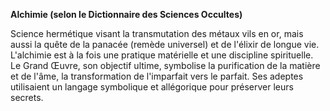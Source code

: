 **Alchimie (selon le Dictionnaire des Sciences Occultes)**

Science hermétique visant la transmutation des métaux vils en or, mais aussi la quête de la panacée (remède universel) et de l'élixir de longue vie. L'alchimie est à la fois une pratique matérielle et une discipline spirituelle. Le Grand Œuvre, son objectif ultime, symbolise la purification de la matière et de l'âme, la transformation de l'imparfait vers le parfait. Ses adeptes utilisaient un langage symbolique et allégorique pour préserver leurs secrets.